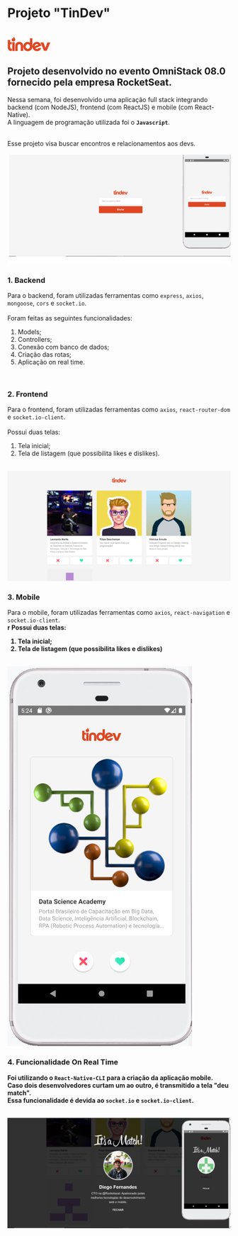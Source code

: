 # Projeto "TinDev"

<br>
<img src="/mobile/src/assets/logo.png">
<br>

## Projeto desenvolvido no evento OmniStack 08.0 fornecido pela empresa RocketSeat.

Nessa semana, foi desenvolvido uma aplicação full stack integrando backend (com NodeJS), frontend (com ReactJS) e mobile (com React-Native). 
<br>
A linguagem de programação utilizada foi o **`Javascript`**.

<br>
Esse projeto visa buscar encontros e relacionamentos aos devs.

<br>
<br>
<img src="/uploads/foto1.png">
<br>

### 1. Backend

Para o backend, foram utilizadas ferramentas como `express`, `axios`, `mongoose`, `cors` e `socket.io`. 
<br>
<br>
Foram feitas as seguintes funcionalidades:
  1. Models;
  2. Controllers;
  3. Conexão com banco de dados;
  4. Criação das rotas;
  5. Aplicação on real time.

<br>

### 2. Frontend

Para o frontend, foram utilizadas ferramentas como `axios`, `react-router-dom` e `socket.io-client`. 
<br>
<br>
Possui duas telas: 
  1. Tela inicial;
  2. Tela de listagem (que possibilita likes e dislikes).

<br>
<img src="/uploads/foto2.png">
<br>

### 3. Mobile

Para o mobile, foram utilizadas ferramentas como `axios`, `react-navigation` e `socket.io-client`. 
<br>
<b>r
Possui duas telas: 
  1. Tela inicial;
  2. Tela de listagem (que possibilita likes e dislikes)

<br>
<img src="/uploads/foto3.png">
<br>

### 4. Funcionalidade On Real Time

Foi utilizando o `React-Native-CLI` para a criação da aplicação mobile.
<br>
Caso dois desenvolvedores curtam um ao outro, é transmitido a tela "deu match". 
<br>
Essa funcionalidade é devida ao `socket.io` e `socket.io-client`.

<br>
<img src="/uploads/foto4.png">
<br>

